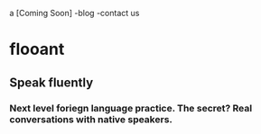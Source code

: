 a [Coming Soon]          -blog -contact us

# flooant

## Speak fluently

### Next level foriegn language practice. The secret? Real conversations with native speakers.
